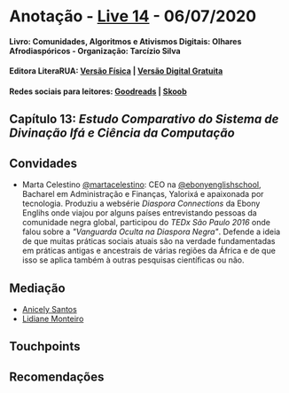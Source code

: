 [livro01-compre]: http://www.literarua.com.br/livro/olhares-afrodiasporicos
[livro01-ebook]: https://bit.ly/ComunidadesDigitais
[livro01-skoob]: https://www.skoob.com.br/comunidades-algoritmos-e-ativismos-digitais-1136137ed1139762.html
[livro01-goodreads]: https://www.goodreads.com/book/show/53005858-comunidades-algoritmos-e-ativismos-digitais

[link-live]: https://youtu.be/Tz-WSqxZ6Z4

# Anotação - [Live 14][link-live] - 06/07/2020
#### Livro: Comunidades, Algoritmos e Ativismos Digitais: Olhares Afrodiaspóricos - Organização: Tarcízio Silva
#### Editora LiteraRUA: [Versão Física][livro01-compre] | [Versão Digital Gratuita][livro01-ebook]
#### Redes sociais para leitores: [Goodreads][livro01-goodreads] | [Skoob][livro01-skoob]

## Capítulo 13: *Estudo Comparativo do Sistema de Divinação Ifá e Ciência da Computação*

## Convidades

- Marta Celestino [@martacelestino](https://www.instagram.com/martacelestino/):
CEO na [@ebonyenglishschool](https://www.instagram.com/ebonyenglishschool/),
Bacharel em Administração e Finanças, Yalorixá e apaixonada por tecnologia.
Produziu a websérie *Diaspora Connections* da Ebony Englihs onde viajou por
alguns países entrevistando pessoas da comunidade negra global, participou do
*TEDx São Paulo 2016* onde falou sobre a *"Vanguarda Oculta na Diaspora
Negra"*. Defende a ideia de que muitas práticas sociais atuais são na verdade
fundamentadas em práticas antigas e ancestrais de várias regiões da África e de
que isso se aplica também à outras pesquisas científicas ou não.

## Mediação
- [Anicely Santos](https://twitter.com/shuri_any)
- [Lidiane Monteiro](https://twitter.com/Lidy_Monteiro)

## Touchpoints

## Recomendações

